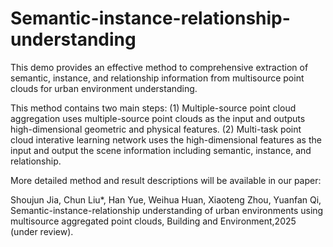 # Semantic-instance-relationship-understanding

This demo provides an effective method to comprehensive extraction of semantic, instance, and relationship information from multisource point clouds for urban environment understanding. 

This method contains two main steps: 
(1) Multiple-source point cloud aggregation uses multiple-source point clouds as the input and outputs high-dimensional geometric and physical features.
(2) Multi-task point cloud interative learning network uses the high-dimensional features as the input and output the scene information including semantic, instance, and relationship. 


More detailed method and result descriptions will be available in our paper:

Shoujun Jia, Chun Liu*, Han Yue, Weihua Huan, Xiaoteng Zhou, Yuanfan Qi, Semantic-instance-relationship understanding of urban environments using multisource aggregated point clouds, Building and Environment,2025 (under review). 
